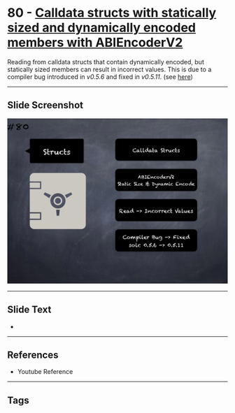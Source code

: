 # 80 - [Calldata structs with statically sized and dynamically encoded members with ABIEncoderV2](Calldata%20structs%20with%20statically%20sized%20and%20dynamically%20encoded%20members%20with%20ABIEncoderV2.md)
Reading from calldata structs that contain dynamically encoded, but statically sized members can result in incorrect values. This is due to a compiler bug introduced in _v0.5.6_ and fixed in _v0.5.11_. (see [here](https://docs.soliditylang.org/en/v0.8.9/bugs.html))

___
## Slide Screenshot
![080.png](../images/pitfalls_and_best_practices101/080.png)
___
## Slide Text
- 
___
## References
- Youtube Reference
___
## Tags
